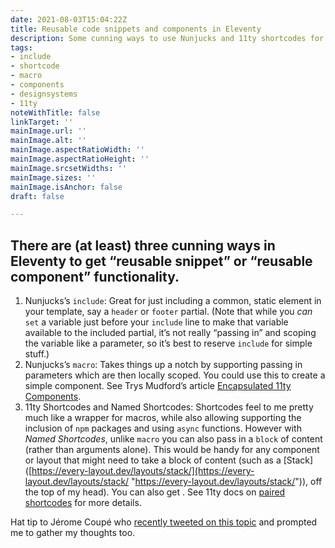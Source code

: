 ```yaml
---
date: 2021-08-03T15:04:22Z
title: Reusable code snippets and components in Eleventy
description: Some cunning ways to use Nunjucks and 11ty shortcodes for reusable blocks
tags:
- include
- shortcode
- macro
- components
- designsystems
- 11ty
noteWithTitle: false
linkTarget: ''
mainImage.url: ''
mainImage.alt: ''
mainImage.aspectRatioWidth: ''
mainImage.aspectRatioHeight: ''
mainImage.srcsetWidths: ''
mainImage.sizes: ''
mainImage.isAnchor: false
draft: false

---
```

There are (at least) three cunning ways in Eleventy to get “reusable snippet” or “reusable component” functionality.
---

1. Nunjucks’s `include`:  Great for just including a common, static element in your template, say a `header` or `footer` partial. (Note that while you _can_ `set` a variable just before your `include` line to make that variable available to the included partial, it’s not really “passing in” and scoping the variable like a parameter, so it’s best to reserve `include` for simple stuff.)
2. Nunjucks’s `macro`:  Takes things up a notch by supporting passing in parameters which are then locally scoped. You could use this to create a simple component. See Trys Mudford’s article [Encapsulated 11ty Components](https://www.trysmudford.com/blog/encapsulated-11ty-components/).
3. 11ty Shortcodes and Named Shortcodes: Shortcodes feel to me pretty much like a wrapper for macros, while also allowing supporting the inclusion of `npm` packages and using `async` functions. However with _Named Shortcodes_, unlike `macro` you can also pass in a `block` of content (rather than arguments alone). This would be handy for any component or layout that might need to take a block of content (such as a [Stack]([https://every-layout.dev/layouts/stack/](https://every-layout.dev/layouts/stack/ "https://every-layout.dev/layouts/stack/")), off the top of my head). You can also get . See 11ty docs on [paired shortcodes](https://www.11ty.dev/docs/shortcodes/#paired-shortcodes) for more details.

Hat tip to Jérome Coupé who [recently tweeted on this topic](https://twitter.com/jeromecoupe/status/1419726991994068994) and prompted me to gather my thoughts too.
